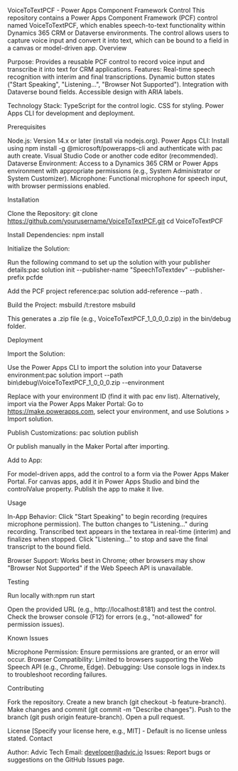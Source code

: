 VoiceToTextPCF - Power Apps Component Framework Control
This repository contains a Power Apps Component Framework (PCF) control named VoiceToTextPCF, which enables speech-to-text functionality within Dynamics 365 CRM or Dataverse environments. The control allows users to capture voice input and convert it into text, which can be bound to a field in a canvas or model-driven app.
Overview

Purpose: Provides a reusable PCF control to record voice input and transcribe it into text for CRM applications.
Features:
Real-time speech recognition with interim and final transcriptions.
Dynamic button states ("Start Speaking", "Listening...", "Browser Not Supported").
Integration with Dataverse bound fields.
Accessible design with ARIA labels.


Technology Stack:
TypeScript for the control logic.
CSS for styling.
Power Apps CLI for development and deployment.



Prerequisites

Node.js: Version 14.x or later (install via nodejs.org).
Power Apps CLI: Install using npm install -g @microsoft/powerapps-cli and authenticate with pac auth create.
Visual Studio Code or another code editor (recommended).
Dataverse Environment: Access to a Dynamics 365 CRM or Power Apps environment with appropriate permissions (e.g., System Administrator or System Customizer).
Microphone: Functional microphone for speech input, with browser permissions enabled.

Installation

Clone the Repository:
git clone https://github.com/yourusername/VoiceToTextPCF.git
cd VoiceToTextPCF


Install Dependencies:
npm install


Initialize the Solution:

Run the following command to set up the solution with your publisher details:pac solution init --publisher-name "SpeechToTextdev" --publisher-prefix pcfde


Add the PCF project reference:pac solution add-reference --path .




Build the Project:
msbuild /t:restore
msbuild


This generates a .zip file (e.g., VoiceToTextPCF_1_0_0_0.zip) in the bin/debug folder.



Deployment

Import the Solution:

Use the Power Apps CLI to import the solution into your Dataverse environment:pac solution import --path bin\debug\VoiceToTextPCF_1_0_0_0.zip --environment <EnvironmentIdOrName>


Replace <EnvironmentIdOrName> with your environment ID (find it with pac env list).
Alternatively, import via the Power Apps Maker Portal:
Go to https://make.powerapps.com, select your environment, and use Solutions > Import solution.




Publish Customizations:
pac solution publish


Or publish manually in the Maker Portal after importing.


Add to App:

For model-driven apps, add the control to a form via the Power Apps Maker Portal.
For canvas apps, add it in Power Apps Studio and bind the controlValue property.
Publish the app to make it live.



Usage

In-App Behavior:
Click "Start Speaking" to begin recording (requires microphone permission).
The button changes to "Listening..." during recording.
Transcribed text appears in the textarea in real-time (interim) and finalizes when stopped.
Click "Listening..." to stop and save the final transcript to the bound field.


Browser Support: Works best in Chrome; other browsers may show "Browser Not Supported" if the Web Speech API is unavailable.

Testing

Run locally with:npm run start


Open the provided URL (e.g., http://localhost:8181) and test the control.
Check the browser console (F12) for errors (e.g., "not-allowed" for permission issues).

Known Issues

Microphone Permission: Ensure permissions are granted, or an error will occur.
Browser Compatibility: Limited to browsers supporting the Web Speech API (e.g., Chrome, Edge).
Debugging: Use console logs in index.ts to troubleshoot recording failures.

Contributing

Fork the repository.
Create a new branch (git checkout -b feature-branch).
Make changes and commit (git commit -m "Describe changes").
Push to the branch (git push origin feature-branch).
Open a pull request.

License
[Specify your license here, e.g., MIT] - Default is no license unless stated.
Contact

Author: Advic Tech
Email: developer@advic.io
Issues: Report bugs or suggestions on the GitHub Issues page.

